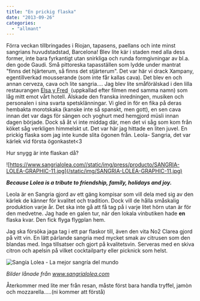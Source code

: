 ```yaml
---
title: "En prickig flaska"
date: "2013-09-26"
categories: 
  - "allmant"
---
```


Förra veckan tillbringades i Riojan, tapasens, paellans och inte minst sangrians huvudstadstad, Barcelona! Blev lite kär i staden med alla dess former, inte bara fyrkantigt utan snirkliga och runda formgivningar av bl.a. den gode Gaudi. Små pittoreska tapasställen som lydde under mantrat "finns det hjärterum, så finns det stjärterum". Det var här vi drack Xampany, egentillverkad mousserande (som inte får kallas cava). Det blev en och annan cerveza, cava och lite sangria.... Jag blev lite småförälskad i den lilla restaurangen [Elsa y Fred](https://elsayfred.es/ "Elsa y Fred")  (uppkallad efter filmen med samma namn) som låg mitt emot vårt hotell. Älskade den franska inredningen, musiken och personalen i sina svarta spetsklänningar. Vi gled in för en fika på deras hembakta morotskaka (kanske inte så spanskt, men gott), en sen cava innan det var dags för sängen och yoghurt med hemgjord müsli innan dagen började. Dock så åt vi inte middag där, men det vi såg som kom från köket såg verkligen himmelskt ut. Det var här jag hittade en liten juvel. En prickig flaska som jag inte kunde slita ögonen från. Leola- Sangria, det var kärlek vid första ögonkastet<3

Hur snygg är inte flaskan då?

![https://www.sangrialolea.com//static/img/press/producto/SANGRIA-LOLEA-GRAPHIC-11.jpg](/static/img/SANGRIA-LOLEA-GRAPHIC-11.jpg)

**_Because Lolea is a tribute to friendship, family, holidays and joy._**

Leola är en Sangria gjord av ett gäng kompisar som vill dela med sig av den kärlek de känner för kvalitet och tradition. Dock vill de hålla småskalig produktion varje år. Det ska inte gå att få tag på i varje litet hörn utan är för den medvetne. Jag hade en galen tur, när den lokala vinbutiken hade **en** flaska kvar. Den fick flyga flygplan hem.

Jag ska försöka jaga tag i ett par flaskor till, även den vita No2 Clarea gjord på vitt vin. En lätt pärlande sangria med mycket smak av citrusen som den blandas med. Inga tillsatser och gjort på kvalitetsvin. Serveras med en skiva citron och apelsin på vilket cocktailparty eller picknick som helst.

![Sangía Lolea - La mejor sangría del mundo](/static/img/sangria-lolea.jpg)

_Bilder lånade från www.sangrialolea.com_

Återkommer med lite mer från resan, måste först bara handla tryffel, jamòn och mozzarella.....(ni kommer att förstå)
